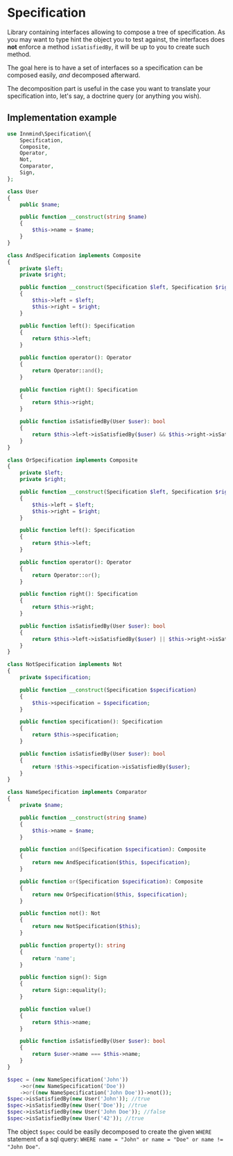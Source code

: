 # Specification

Library containing interfaces allowing to compose a tree of specification. As you may want to type hint the object you to test against, the interfaces does **not** enforce a method `isSatisfiedBy`, it will be up to you to create such method.

The goal here is to have a set of interfaces so a specification can be composed easily, _and_ decomposed afterward.

The decomposition part is useful in the case you want to translate your specification into, let's say, a doctrine query (or anything you wish).

## Implementation example

```php
use Innmind\Specification\{
    Specification,
    Composite,
    Operator,
    Not,
    Comparator,
    Sign,
};

class User
{
    public $name;

    public function __construct(string $name)
    {
        $this->name = $name;
    }
}

class AndSpecification implements Composite
{
    private $left;
    private $right;

    public function __construct(Specification $left, Specification $right)
    {
        $this->left = $left;
        $this->right = $right;
    }

    public function left(): Specification
    {
        return $this->left;
    }

    public function operator(): Operator
    {
        return Operator::and();
    }

    public function right(): Specification
    {
        return $this->right;
    }

    public function isSatisfiedBy(User $user): bool
    {
        return $this->left->isSatisfiedBy($user) && $this->right->isSatisfiedBy($user);
    }
}

class OrSpecification implements Composite
{
    private $left;
    private $right;

    public function __construct(Specification $left, Specification $right)
    {
        $this->left = $left;
        $this->right = $right;
    }

    public function left(): Specification
    {
        return $this->left;
    }

    public function operator(): Operator
    {
        return Operator::or();
    }

    public function right(): Specification
    {
        return $this->right;
    }

    public function isSatisfiedBy(User $user): bool
    {
        return $this->left->isSatisfiedBy($user) || $this->right->isSatisfiedBy($user);
    }
}

class NotSpecification implements Not
{
    private $specification;

    public function __construct(Specification $specification)
    {
        $this->specification = $specification;
    }

    public function specification(): Specification
    {
        return $this->specification;
    }

    public function isSatisfiedBy(User $user): bool
    {
        return !$this->specification->isSatisfiedBy($user);
    }
}

class NameSpecification implements Comparator
{
    private $name;

    public function __construct(string $name)
    {
        $this->name = $name;
    }

    public function and(Specification $specification): Composite
    {
        return new AndSpecification($this, $specification);
    }

    public function or(Specification $specification): Composite
    {
        return new OrSpecification($this, $specification);
    }

    public function not(): Not
    {
        return new NotSpecification($this);
    }

    public function property(): string
    {
        return 'name';
    }

    public function sign(): Sign
    {
        return Sign::equality();
    }

    public function value()
    {
        return $this->name;
    }

    public function isSatisfiedBy(User $user): bool
    {
        return $user->name === $this->name;
    }
}

$spec = (new NameSpecification('John'))
    ->or(new NameSpecification('Doe'))
    ->or((new NameSpecification('John Doe'))->not());
$spec->isSatisfiedBy(new User('John')); //true
$spec->isSatisfiedBy(new User('Doe')); //true
$spec->isSatisfiedBy(new User('John Doe')); //false
$spec->isSatisfiedBy(new User('42')); //true
```

The object `$spec` could be easily decomposed to create the given `WHERE` statement of a sql query: `WHERE name = "John" or name = "Doe" or name != "John Doe"`.
